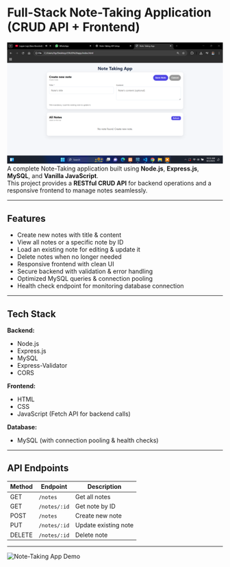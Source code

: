 # Full-Stack Note-Taking Application (CRUD API + Frontend)
![App Screenshot](Screenshot_2025_08_02-4.png)  
A complete Note-Taking application built using **Node.js**, **Express.js**, **MySQL**, and **Vanilla JavaScript**.  
This project provides a **RESTful CRUD API** for backend operations and a responsive frontend to manage notes seamlessly.

---
## Features

- Create new notes with title & content
- View all notes or a specific note by ID
- Load an existing note for editing & update it
- Delete notes when no longer needed
- Responsive frontend with clean UI
- Secure backend with validation & error handling
- Optimized MySQL queries & connection pooling
- Health check endpoint for monitoring database connection

---

## Tech Stack

**Backend:**
- Node.js
- Express.js
- MySQL
- Express-Validator
- CORS

**Frontend:**
- HTML
- CSS
- JavaScript (Fetch API for backend calls)

**Database:**
- MySQL (with connection pooling & health checks)

---

## API Endpoints

| Method | Endpoint         | Description                   |
|--------|-----------------|--------------------------------|
| GET    | `/notes`        | Get all notes                  |
| GET    | `/notes/:id`    | Get note by ID                 |
| POST   | `/notes`        | Create new note                |
| PUT    | `/notes/:id`    | Update existing note           |
| DELETE | `/notes/:id`    | Delete note                    |

---
![Note-Taking App Demo](https://i.pinimg.com/originals/8d/62/1f/8d621f66f551b6a39072473d52280ff0.gif)  
